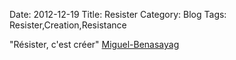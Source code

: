 Date: 2012-12-19
Title: Resister
Category: Blog
Tags: Resister,Creation,Resistance

[0]: http://fr.wikipedia.org/wiki/Miguel_Benasayag "Personne Interessante"

"Résister, c'est créer"  [Miguel-Benasayag][0]

